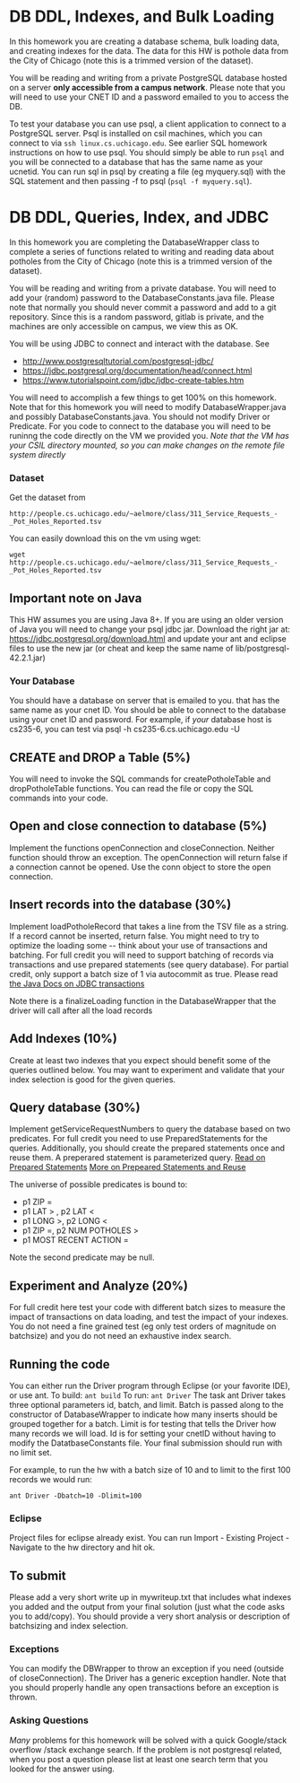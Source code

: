 # DB DDL, Indexes, and Bulk Loading

In this homework you are creating a database schema, bulk loading data, and creating indexes for the data.
The data for this HW is pothole data from the City of Chicago (note this is a trimmed version of the dataset).

You will be reading and writing from a private PostgreSQL database hosted on a server **only accessible from a campus network**.
Please note that you will need to use your CNET ID and a password emailed to you to access the DB.

To test your database you can use psql, a client application to connect to a PostgreSQL server. 
Psql is installed on csil machines, which you can connect to via `ssh linux.cs.uchicago.edu`.
See earlier SQL homework instructions on how to use psql.
You should simply be able to
run `psql` and you will be connected to a database that has the same name as your ucnetid.
You can run sql in psql by creating a file (eg myquery.sql) with the SQL statement and then
passing -f to psql (`psql -f myquery.sql`).

# DB DDL, Queries, Index, and JDBC

In this homework you are completing the DatabaseWrapper class to complete a series of functions related to writing and reading
data about potholes from the City of Chicago (note this is a trimmed version of the dataset).



You will be reading and writing from a private database. 
You will need to add your (random) password to the DatabaseConstants.java file. Please note that normally you should never commit
a password and add to a git repository. Since this is a random password, gitlab is private, and the machines are only accessible on 
campus, we view this as OK.


You will be using JDBC to connect and interact with the database.
See
 - http://www.postgresqltutorial.com/postgresql-jdbc/
 - https://jdbc.postgresql.org/documentation/head/connect.html
 - https://www.tutorialspoint.com/jdbc/jdbc-create-tables.htm

You will need to accomplish a few things to get 100% on this homework. Note that for this homework 
you will need to modify DatabaseWrapper.java and possibly DatabaseConstants.java.  You should not modify Driver or Predicate.
For you code to connect to the database you will need to be runinng the code directly on the VM we provided you. 
*Note that the VM has your CSIL directory mounted, so you can make changes on the remote file system directly*

### Dataset
Get the dataset from
```
http://people.cs.uchicago.edu/~aelmore/class/311_Service_Requests_-_Pot_Holes_Reported.tsv
```
You can easily download this on the vm using wget:
```
wget http://people.cs.uchicago.edu/~aelmore/class/311_Service_Requests_-_Pot_Holes_Reported.tsv
```
## Important note on Java
This HW assumes you are using Java 8+. If you are using an older version of Java you will need to change your psql jdbc jar. Download the right jar at:
https://jdbc.postgresql.org/download.html and update your ant and eclipse files to use the new jar (or cheat and keep the same name of lib/postgresql-42.2.1.jar)

### Your Database
You should have a database on server that is emailed to you. that has the same name as your cnet ID. You should be able to connect to the database using your
cnet ID and password. For example, if *your* database host is cs235-6, you can test via psql -h cs235-6.cs.uchicago.edu -U <yourCNETID>  <yourCNETID>

## CREATE and DROP a Table (5%)

You will need to invoke the SQL commands for createPotholeTable and dropPotholeTable functions. You can
read the file or copy the SQL commands into your code.

## Open and close connection to database (5%)

Implement the functions openConnection and closeConnection.  Neither function should throw an exception.
The openConnection will return false if a connection cannot be opened.
Use the conn object to store the open connection.

## Insert records into the database (30%)
Implement loadPotholeRecord that takes a line from the TSV file as a string. If a record cannot be inserted, return false. You might need to try to optimize the loading some -- think about your use of transactions and batching. For full credit you will need to support batching of records via 
transactions and use prepared statements (see query database). For partial credit, only support a batch size of 1 via autocommit as true. 
Please read [the Java Docs on JDBC transactions](https://docs.oracle.com/javase/tutorial/jdbc/basics/transactions.html)

Note there is a finalizeLoading function in the DatabaseWrapper that the driver will call after
all the load records 

## Add Indexes (10%)
Create at least two indexes that you expect should benefit some of the queries outlined below. You may want to experiment and validate that your index selection is good for the given queries.

## Query database (30%)
Implement getServiceRequestNumbers to query the database based on two predicates.
For full credit you need to use PreparedStatements for the queries.
Additionally, you should create the prepared statements once and reuse them.
A preperared statement is parameterized query.
[Read on Prepared Statements](https://docs.oracle.com/javase/tutorial/jdbc/basics/prepared.html)
[More on Prepeared Statements and Reuse](http://tutorials.jenkov.com/jdbc/preparedstatement.html)

The universe of possible predicates is bound to:
 - p1 ZIP =
 - p1 LAT > , p2 LAT <
 - p1 LONG >, p2 LONG <
 - p1 ZIP =, p2 NUM POTHOLES >
 - p1 MOST RECENT ACTION =  

 Note the second predicate may be null.

## Experiment and Analyze (20%)
For full credit here test your code with different batch sizes to measure the impact of transactions on data loading, and test the impact of your indexes.  You do not need a fine grained test (eg only test orders of magnitude on batchsize) and you do not need an exhaustive index search.  

## Running the code
You can either run the Driver program through Eclipse (or your favorite IDE), or use ant.
To build: `ant build`
To run: `ant Driver`
The task ant Driver takes three optional parameters id, batch, and limit.  Batch is passed along to the 
constructor of DatabaseWrapper to indicate how many inserts should be grouped together for a batch. 
Limit is for testing that tells the Driver how many records we will load. Id is for setting your cnetID without having to modify the DatatbaseConstants file.  Your final submission
should run with no limit set.  

For example, to run the hw with a batch size of 10 and to limit to the first 100 records we would run:
```
ant Driver -Dbatch=10 -Dlimit=100
```


### Eclipse
Project files for eclipse already exist. You can run Import - Existing Project - Navigate to the hw directory and hit ok.

## To submit
Please add a very short write up in mywriteup.txt that includes what indexes you added and the output from your final solution (just what the code asks you to add/copy). You should provide a very short analysis or 
description of batchsizing and index selection. 

### Exceptions
 You can modify the DBWrapper to throw an exception if you need (outside of closeConnection). The Driver has a generic exception handler. Note that you should properly handle any open transactions before an exception is thrown.


### Asking Questions
*Many* problems for this homework will be solved with a quick Google/stack overflow /stack exchange search. If the problem is not postgresql related, when you post a question please list at least one search term that you looked for the answer using.
